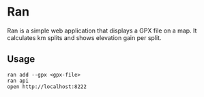 # Ran

Ran is a simple web application that displays a GPX file on a map. It calculates km splits and shows elevation gain per split.

## Usage

```
ran add --gpx <gpx-file>
ran api
open http://localhost:8222
```
